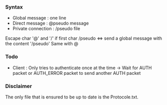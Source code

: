 

### Syntax

- Global message : one line
- Direct message : @pseudo message
- Private connection : /pseudo file

Escape char '@' and '/' if first char
\/pseudo  <=>  send a global message with the content '/pseudo'
Same with @

### Todo

- Client : Only tries to authenticate once at the time
        -> Wait for AUTH packet or AUTH_ERROR packet to send another AUTH packet

### Disclaimer 
The only file that is ensured to be up to date is the Protocole.txt.


